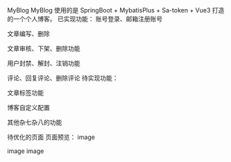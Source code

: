 MyBlog
MyBlog 使用的是 SpringBoot + MybatisPlus + Sa-token + Vue3 打造的一个个人博客。
已实现功能：
账号登录、邮箱注册账号

文章编写、删除

文章审核、下架、删除功能

用户封禁、解封、注销功能

评论、回复评论、删除评论
待实现功能：

文章标签功能

博客自定义配置

其他杂七杂八的功能

待优化的页面
页面预览：
image

image
image
